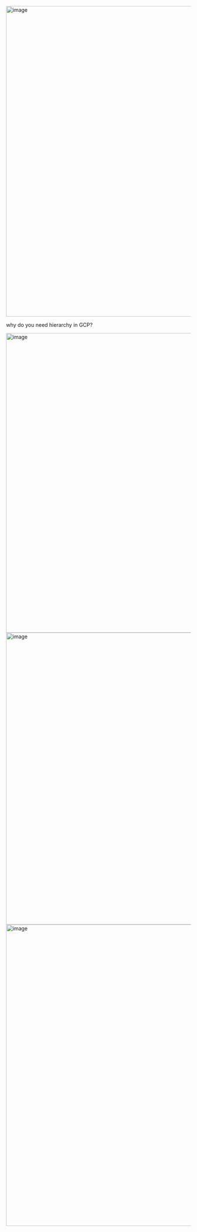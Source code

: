 
<img width="582" height="847" alt="image" src="https://github.com/user-attachments/assets/74bc6a4b-712c-43d5-a8e7-3cd133e59288" />

why do you need hierarchy in GCP?


<img width="1067" height="817" alt="image" src="https://github.com/user-attachments/assets/7bb4d3b8-3220-4c21-9f54-d86a5e170025" />


<img width="1237" height="796" alt="image" src="https://github.com/user-attachments/assets/ddbb5557-9942-4de5-9709-bbe407dec81f" />


<img width="1001" height="822" alt="image" src="https://github.com/user-attachments/assets/a8d3ce22-70fe-44d6-a63b-48108f0a76c6" />



